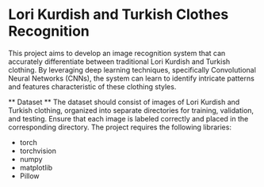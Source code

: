 # Lori Kurdish and Turkish Clothes Recognition
This project aims to develop an image recognition system that can accurately differentiate between traditional Lori Kurdish and Turkish clothing. By leveraging deep learning techniques, specifically Convolutional Neural Networks (CNNs), the system can learn to identify intricate patterns and features characteristic of these clothing styles.

** Dataset **
The dataset should consist of images of Lori Kurdish and Turkish clothing, organized into separate directories for training, validation, and testing. Ensure that each image is labeled correctly and placed in the corresponding directory.
The project requires the following libraries:

- torch
- torchvision
- numpy
- matplotlib
- Pillow

